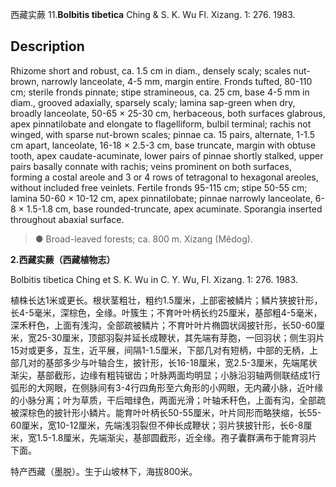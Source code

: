西藏实蕨
11.**Bolbitis tibetica** Ching & S. K. Wu Fl. Xizang. 1: 276. 1983.

## Description
Rhizome short and robust, ca. 1.5 cm in diam., densely scaly; scales nut-brown, narrowly lanceolate, 4-5 mm, margin entire. Fronds tufted, 80-110 cm; sterile fronds pinnate; stipe stramineous, ca. 25 cm, base 4-5 mm in diam., grooved adaxially, sparsely scaly; lamina sap-green when dry, broadly lanceolate, 50-65 × 25-30 cm, herbaceous, both surfaces glabrous, apex pinnatilobate and elongate to flagelliform, bulbil terminal; rachis not winged, with sparse nut-brown scales; pinnae ca. 15 pairs, alternate, 1-1.5 cm apart, lanceolate, 16-18 × 2.5-3 cm, base truncate, margin with obtuse tooth, apex caudate-acuminate, lower pairs of pinnae shortly stalked, upper pairs basally connate with rachis; veins prominent on both surfaces, forming a costal areole and 3 or 4 rows of tetragonal to hexagonal areoles, without included free veinlets. Fertile fronds 95-115 cm; stipe 50-55 cm; lamina 50-60 × 10-12 cm, apex pinnatilobate; pinnae narrowly lanceolate, 6-8 × 1.5-1.8 cm, base rounded-truncate, apex acuminate. Sporangia inserted throughout abaxial surface.


> ● Broad-leaved forests; ca. 800 m. Xizang (Mêdog).

**2.西藏实蕨（西藏植物志）**

Bolbitis tibetica Ching et S. K. Wu in C. Y. Wu, Fl. Xizang. 1: 276. 1983.

植株长达1米或更长。根状茎粗壮，粗约1.5厘米，上部密被鳞片；鳞片狭披针形，长4-5毫米，深棕色，全缘。叶簇生；不育叶叶柄长约25厘米，基部粗4-5毫米，深禾秆色，上面有浅沟，全部疏被鳞片；不育叶叶片椭圆状阔披针形，长50-60厘米，宽25-30厘米，顶部羽裂并延长成鞭状，其先端有芽胞，一回羽状；侧生羽片15对或更多，互生，近平展，间隔1-1.5厘米，下部几对有短柄，中部的无柄，上部几对的基部多少与叶轴合生，披针形，长16-18厘米，宽2.5-3厘米，先端尾状渐尖，基部截形，边缘有粗钝锯齿；叶脉两面均明显；小脉沿羽轴两侧联结成1行弧形的大网眼，在侧脉间有3-4行四角形至六角形的小网眼，无内藏小脉，近叶缘的小脉分离；叶为草质，干后暗绿色，两面光滑；叶轴禾秆色，上面有沟，全部疏被深棕色的披针形小鳞片。能育叶叶柄长50-55厘米，叶片同形而略狭缩，长55-60厘米，宽10-12厘米，先端浅羽裂但不伸长成鞭状；羽片狭披针形，长6-8厘米，宽1.5-1.8厘米，先端渐尖，基部圆截形，近全缘。孢子囊群满布于能育羽片下面。

特产西藏（墨脱）。生于山坡林下，海拔800米。
